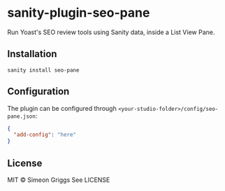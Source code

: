 # sanity-plugin-seo-pane

Run Yoast's SEO review tools using Sanity data, inside a List View Pane.

## Installation

```
sanity install seo-pane
```

## Configuration

The plugin can be configured through `<your-studio-folder>/config/seo-pane.json`:

```json
{
  "add-config": "here"
}
```

## License

MIT © Simeon Griggs
See LICENSE